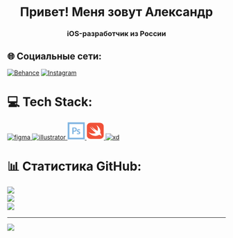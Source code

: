 # <h1 align="center"> Привет! Меня зовут Александр</h1>
<h3 align="center">iOS-разработчик из России</h3>


## 🌐 Социальные сети:
[![Behance](https://img.shields.io/badge/Behance-1769ff?logo=behance&logoColor=white)](https://behance.net/viharev_acdbf) [![Instagram](https://img.shields.io/badge/Instagram-%23E4405F.svg?logo=Instagram&logoColor=white)](https://instagram.com/graphvikharev) 

# 💻 Tech Stack:
<p align="left"> <a href="https://www.figma.com/" target="_blank" rel="noreferrer"> <img src="https://www.vectorlogo.zone/logos/figma/figma-icon.svg" alt="figma" width="40" height="40"/> </a> <a href="https://www.adobe.com/in/products/illustrator.html" target="_blank" rel="noreferrer"> <img src="https://www.vectorlogo.zone/logos/adobe_illustrator/adobe_illustrator-icon.svg" alt="illustrator" width="40" height="40"/> </a> <a href="https://www.photoshop.com/en" target="_blank" rel="noreferrer"> <img src="https://raw.githubusercontent.com/devicons/devicon/master/icons/photoshop/photoshop-line.svg" alt="photoshop" width="40" height="40"/> </a> <a href="https://developer.apple.com/swift/" target="_blank" rel="noreferrer"> <img src="https://raw.githubusercontent.com/devicons/devicon/master/icons/swift/swift-original.svg" alt="swift" width="40" height="40"/> </a> <a href="https://www.adobe.com/products/xd.html" target="_blank" rel="noreferrer"> <img src="https://cdn.worldvectorlogo.com/logos/adobe-xd.svg" alt="xd" width="40" height="40"/> </a> </p>

# 📊 Статистика GitHub:

![](https://github-readme-stats.vercel.app/api?username=vikharevam&theme=swift&hide_border=false&include_all_commits=true&count_private=true)<br/> 
![](https://github-readme-streak-stats.herokuapp.com/?user=vikharevam&theme=swift&hide_border=false)<br/>
![](https://github-readme-stats.vercel.app/api/top-langs/?username=vikharevam&theme=swift&hide_border=false&include_all_commits=true&count_private=true&layout=compact)


---
[![](https://visitcount.itsvg.in/api?id=vikharevam&icon=2&color=12)](https://visitcount.itsvg.in)

<!-- Proudly created with GPRM ( https://gprm.itsvg.in ) -->




